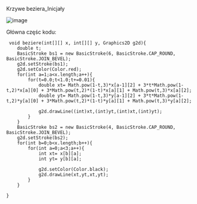 Krzywe beziera_Inicjały

![image](https://user-images.githubusercontent.com/38810840/112131029-5ecb4800-8bc9-11eb-95cb-76039497025a.png)

Główna częśc kodu:

     void beziere(int[][] x, int[][] y, Graphics2D g2d){
        double t;
        BasicStroke bs1 = new BasicStroke(6, BasicStroke.CAP_ROUND, BasicStroke.JOIN_BEVEL);
        g2d.setStroke(bs1);
        g2d.setColor(Color.red);
        for(int a=1;a<x.length;a++){
            for(t=0.0;t<1.0;t+=0.01){
                double xt= Math.pow(1-t,3)*x[a-1][2] + 3*t*Math.pow(1-t,2)*x[a][0] + 3*Math.pow(t,2)*(1-t)*x[a][1] + Math.pow(t,3)*x[a][2];
                double yt= Math.pow(1-t,3)*y[a-1][2] + 3*t*Math.pow(1-t,2)*y[a][0] + 3*Math.pow(t,2)*(1-t)*y[a][1] + Math.pow(t,3)*y[a][2];

                g2d.drawLine((int)xt,(int)yt,(int)xt,(int)yt);
            }
        }
        BasicStroke bs2 = new BasicStroke(4, BasicStroke.CAP_ROUND, BasicStroke.JOIN_BEVEL);
        g2d.setStroke(bs2);
        for(int b=0;b<x.length;b++){
            for(int a=0;a<3;a++){
                int xt= x[b][a];
                int yt= y[b][a];

                g2d.setColor(Color.black);
                g2d.drawLine(xt,yt,xt,yt);
            }
        }

    }
